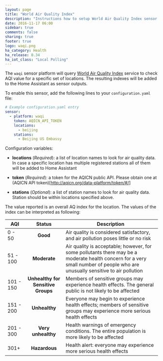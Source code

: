 ```yaml
---
layout: page
title: "World Air Quality Index"
description: "Instructions how to setup World Air Quality Index sensor in Home Assistant."
date: 2016-11-17 06:00
sidebar: true
comments: false
sharing: true
footer: true
logo: waqi.png
ha_category: Health
ha_release: 0.34
ha_iot_class: "Local Polling"
---
```


The `waqi` sensor platform will query [World Air Quality Index](http://aqicn.org) service to check AQI value for a specific set of locations. The resulting indexes will be added to the Home Assistant as sensor outputs.

To enable this sensor, add the following lines to your `configuration.yaml` file:

```yaml
# Example configuration.yaml entry
sensor:
  - platform: waqi
  	token: AQICN_API_TOKEN
    locations:
      - beijing
    stations:
      - Beijing US Embassy
```

Configuration variables:

- **locations** (*Required*): a list of location names to look for air quality data. In case a specific location has multiple registered stations all of them will be added to Home Assistant

- **token** (*Required*): a token for the AQICN public API. Please obtain one at (AQICN API token)[http://aqicn.org/data-platform/token/#/]

- **stations** (*Optional*): a list of station names to look for air quality data. Station should be within locations specified above.

The value reported is an overall AQ index for the location. The values of the index can be interpreted as following:

AQI | Status | Description
------- | :----------------: | ----------
0 - 50  | **Good** | Air quality is considered satisfactory, and air pollution poses little or no risk
51 - 100  | **Moderate** | Air quality is acceptable; however, for some pollutants there may be a moderate health concern for a very small number of people who are unusually sensitive to air pollution
101 - 150 | **Unhealthy for Sensitive Groups** | Members of sensitive groups may experience health effects. The general public is not likely to be affected
151 - 200 | **Unhealthy** | Everyone may begin to experience health effects; members of sensitive groups may experience more serious health effects
201 - 300 | **Very unhealthy** | Health warnings of emergency conditions. The entire population is more likely to be affected
301+ | **Hazardous** | Health alert: everyone may experience more serious health effects
